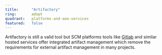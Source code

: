 ```yaml
---
title:      "Artifactory"
ring:       adopt
quadrant:   platforms-and-aoe-services
featured:   false
---
```



Artifactory is still a valid tool but SCM platforms tools like [Gitlab](https://gitlab.org/) and similar hosted services offer integrated artifact management which remove the requirements for external artifact management in many projects.
